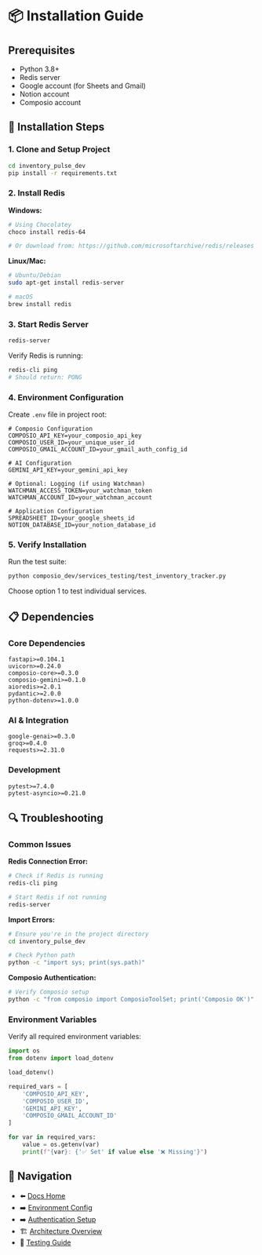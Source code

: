 # 📦 Installation Guide

## Prerequisites

- Python 3.8+
- Redis server
- Google account (for Sheets and Gmail)
- Notion account
- Composio account

## 🔧 Installation Steps

### 1. Clone and Setup Project

```bash
cd inventory_pulse_dev
pip install -r requirements.txt
```

### 2. Install Redis

**Windows:**
```bash
# Using Chocolatey
choco install redis-64

# Or download from: https://github.com/microsoftarchive/redis/releases
```

**Linux/Mac:**
```bash
# Ubuntu/Debian
sudo apt-get install redis-server

# macOS
brew install redis
```

### 3. Start Redis Server

```bash
redis-server
```

Verify Redis is running:
```bash
redis-cli ping
# Should return: PONG
```

### 4. Environment Configuration

Create `.env` file in project root:

```env
# Composio Configuration
COMPOSIO_API_KEY=your_composio_api_key
COMPOSIO_USER_ID=your_unique_user_id
COMPOSIO_GMAIL_ACCOUNT_ID=your_gmail_auth_config_id

# AI Configuration
GEMINI_API_KEY=your_gemini_api_key

# Optional: Logging (if using Watchman)
WATCHMAN_ACCESS_TOKEN=your_watchman_token
WATCHMAN_ACCOUNT_ID=your_watchman_account

# Application Configuration
SPREADSHEET_ID=your_google_sheets_id
NOTION_DATABASE_ID=your_notion_database_id
```

### 5. Verify Installation

Run the test suite:
```bash
python composio_dev/services_testing/test_inventory_tracker.py
```

Choose option 1 to test individual services.

## 📋 Dependencies

### Core Dependencies
```
fastapi>=0.104.1
uvicorn>=0.24.0
composio-core>=0.3.0
composio-gemini>=0.1.0
aioredis>=2.0.1
pydantic>=2.0.0
python-dotenv>=1.0.0
```

### AI & Integration
```
google-genai>=0.3.0
groq>=0.4.0
requests>=2.31.0
```

### Development
```
pytest>=7.4.0
pytest-asyncio>=0.21.0
```

## 🔍 Troubleshooting

### Common Issues

**Redis Connection Error:**
```bash
# Check if Redis is running
redis-cli ping

# Start Redis if not running
redis-server
```

**Import Errors:**
```bash
# Ensure you're in the project directory
cd inventory_pulse_dev

# Check Python path
python -c "import sys; print(sys.path)"
```

**Composio Authentication:**
```bash
# Verify Composio setup
python -c "from composio import ComposioToolSet; print('Composio OK')"
```

### Environment Variables

Verify all required environment variables:
```python
import os
from dotenv import load_dotenv

load_dotenv()

required_vars = [
    'COMPOSIO_API_KEY',
    'COMPOSIO_USER_ID', 
    'GEMINI_API_KEY',
    'COMPOSIO_GMAIL_ACCOUNT_ID'
]

for var in required_vars:
    value = os.getenv(var)
    print(f"{var}: {'✅ Set' if value else '❌ Missing'}")
```

## 🔗 Navigation
- ⬅️ [Docs Home](../README.md)
- ➡️ [Environment Config](environment.md)
- ➡️ [Authentication Setup](authentication.md)
- 🏗️ [Architecture Overview](../architecture/system-overview.md)
- 🧪 [Testing Guide](../api/testing.md)